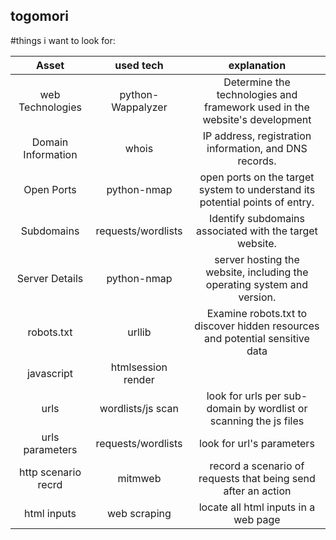 ## togomori

#things i want to look for:

|Asset              | used tech         |            explanation |
|:-----------------:|:-----------------:|:----------------------:|
|web Technologies   | python-Wappalyzer | Determine the technologies and framework used in the website's development|
|Domain Information | whois             | IP address, registration information, and DNS records.|
|Open Ports         | python-nmap       | open ports on the target system to understand its potential points of entry.|
|Subdomains         | requests/wordlists| Identify subdomains associated with the target website.|
|Server Details     | python-nmap       | server hosting the website, including the operating system and version.|
|robots.txt         | urllib            | Examine robots.txt to discover hidden resources and potential sensitive data|
|javascript         | htmlsession render| |
|urls               | wordlists/js scan | look for urls per sub-domain by wordlist or scanning the js files|
|urls parameters    | requests/wordlists| look for url's parameters|
|http scenario recrd| mitmweb           | record a scenario of requests that being send after an action|
|html inputs        | web scraping      | locate all html inputs in a web page|
